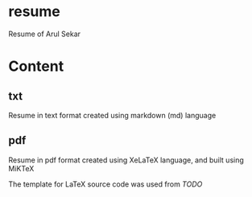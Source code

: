 # resume
Resume of Arul Sekar

# Content
## txt

Resume in text format created using markdown (md) language

## pdf

Resume in pdf format created using XeLaTeX language, and built using MiKTeX

The template for LaTeX source code was used from *TODO*